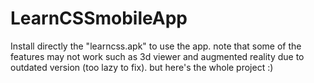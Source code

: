 # LearnCSSmobileApp

Install directly the "learncss.apk" to use the app.
note that some of the features may not work such as 3d viewer and augmented reality due to outdated version (too lazy to fix).
but here's the whole project :)
